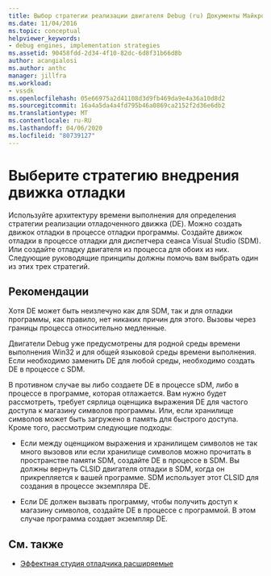 ```yaml
---
title: Выбор стратегии реализации двигателя Debug (ru) Документы Майкрософт
ms.date: 11/04/2016
ms.topic: conceptual
helpviewer_keywords:
- debug engines, implementation strategies
ms.assetid: 90458fdd-2d34-4f10-82dc-6d8f31b66d8b
author: acangialosi
ms.author: anthc
manager: jillfra
ms.workload:
- vssdk
ms.openlocfilehash: 05e66975a2d41108d3d9fb469da9e4a36a10d8d2
ms.sourcegitcommit: 16a4a5da4a4fd795b46a0869ca2152f2d36e6db2
ms.translationtype: MT
ms.contentlocale: ru-RU
ms.lasthandoff: 04/06/2020
ms.locfileid: "80739127"
---
```

# <a name="choose-a-debug-engine-implementation-strategy"></a>Выберите стратегию внедрения движка отладки
Используйте архитектуру времени выполнения для определения стратегии реализации отладоченного движка (DE). Можно создать движок отладки в процессе отладки программы. Создайте движок отладки в процессе отладки для диспетчера сеанса Visual Studio (SDM). Или создайте отладку двигателя из процесса для обоих из них. Следующие руководящие принципы должны помочь вам выбрать один из этих трех стратегий.

## <a name="guidelines"></a>Рекомендации
 Хотя DE может быть неизлечуно как для SDM, так и для отладки программы, как правило, нет никаких причин для этого. Вызовы через границы процесса относительно медленные.

 Двигатели Debug уже предусмотрены для родной среды времени выполнения Win32 и для общей языковой среды времени выполнения. Если необходимо заменить DE для любой среды, необходимо создать DE в процессе с SDM.

 В противном случае вы либо создаете DE в процессе sDM, либо в процессе в программе, которая отлажается. Вам нужно будет рассмотреть, требует сярлица оценщика выражения DE для частого доступа к магазину символов программы. Или, если хранилище символов может быть загружено в память для быстрого доступа. Кроме того, рассмотрим следующие подходы:

- Если между оценщиком выражения и хранилищем символов не так много вызовов или если хранилище символов можно прочитать в пространстве памяти SDM, создайте DE в процессе в SDM. Вы должны вернуть CLSID двигателя отладки в SDM, когда он прикрепляется к вашей программе. SDM использует этот CLSID для создания в процессе экземпляра DE.

- Если DE должен вызвать программу, чтобы получить доступ к магазину символов, создайте DE в процессе с программой. В этом случае программа создает экземпляр DE.

## <a name="see-also"></a>См. также
- [Эффектная студия отладчика расширяемые](../../extensibility/debugger/visual-studio-debugger-extensibility.md)
